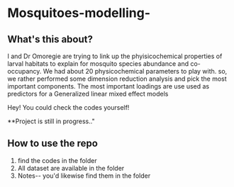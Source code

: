 # Mosquitoes-modelling-

## What's this about?

I and Dr Omoregie are trying to link up the phyisicochemical properties of larval habitats to explain for mosquito species abundance and co-occupancy. 
We had about 20 physicochemical parameters to play with. so, we rather performed some dimension reduction analysis and pick the most important components. The most important loadings are use used as predictors for a Generalized linear mixed effect models

Hey! You could check the codes yourself! 

**Project is still in progress.."

## How to use the repo

1. find the codes in the <codes> folder
2. All dataset are available in the <data> folder
3. Notes-- you'd likewise find them in the <Notes> folder
